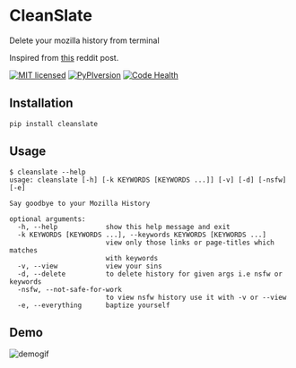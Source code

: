 # CleanSlate
Delete your mozilla history from terminal

Inspired from [this](https://www.reddit.com/r/linux/comments/54prcv/i_made_a_simple_bash_script_that_deletes_only/) reddit post.

[![MIT licensed](https://img.shields.io/badge/license-MIT-blue.svg)](https://raw.githubusercontent.com/zuck007/CleanSlate/master/LICENSE)
[![PyPIversion](https://badge.fury.io/py/cleanslate.svg)](https://badge.fury.io/py/cleanslate)
[![Code Health](https://landscape.io/github/zuck007/CleanSlate/master/landscape.svg?style=flat)](https://landscape.io/github/zuck007/CleanSlate/master)

## Installation
```
pip install cleanslate
```
## Usage
```
$ cleanslate --help
usage: cleanslate [-h] [-k KEYWORDS [KEYWORDS ...]] [-v] [-d] [-nsfw] [-e]

Say goodbye to your Mozilla History

optional arguments:
  -h, --help            show this help message and exit
  -k KEYWORDS [KEYWORDS ...], --keywords KEYWORDS [KEYWORDS ...]
                        view only those links or page-titles which matches
                        with keywords
  -v, --view            view your sins
  -d, --delete          to delete history for given args i.e nsfw or keywords
  -nsfw, --not-safe-for-work
                        to view nsfw history use it with -v or --view
  -e, --everything      baptize yourself

```
## Demo
![demogif](https://i.imgur.com/THeyqIG.gif)
